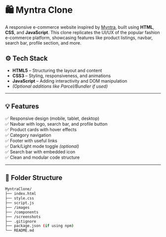 # 🛍️ Myntra Clone

A responsive e-commerce website inspired by [Myntra](https://www.myntra.com), built using **HTML**, **CSS**, and **JavaScript**. This clone replicates the UI/UX of the popular fashion e-commerce platform, showcasing features like product listings, navbar, search bar, profile section, and more.



## ⚙️ Tech Stack

- **HTML5** – Structuring the layout and content
- **CSS3** – Styling, responsiveness, and animations
- **JavaScript** – Adding interactivity and DOM manipulation
- *(Optional additions like Parcel/Bundler if used)*

---

## 💡 Features

✅ Responsive design (mobile, tablet, desktop)  
✅ Navbar with logo, search bar, and profile button  
✅ Product cards with hover effects  
✅ Category navigation  
✅ Footer with useful links  
✅ Dark/Light mode toggle *(optional)*  
✅ Search bar with embedded icon  
✅ Clean and modular code structure  

---

## 🧩 Folder Structure

```bash
MyntraClone/
├── index.html
├── style.css
├── script.js
├── /images
├── /components
├── /screenshots
├── .gitignore
├── package.json (if using npm)
└── README.md
